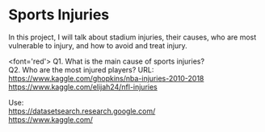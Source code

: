 # Sports Injuries
<p>In this project, I will talk about stadium injuries, their causes, who are most vulnerable to injury, and how to avoid and treat injury.</p>

<font='red'>
Q1. What is the main cause of sports injuries?
<br>
Q2. Who are the most injured players?
</font>
URL: 
<br>
https://www.kaggle.com/ghopkins/nba-injuries-2010-2018
<br>
https://www.kaggle.com/elijah24/nfl-injuries 















Use: 
<br>
https://datasetsearch.research.google.com/
<br>
https://www.kaggle.com/
